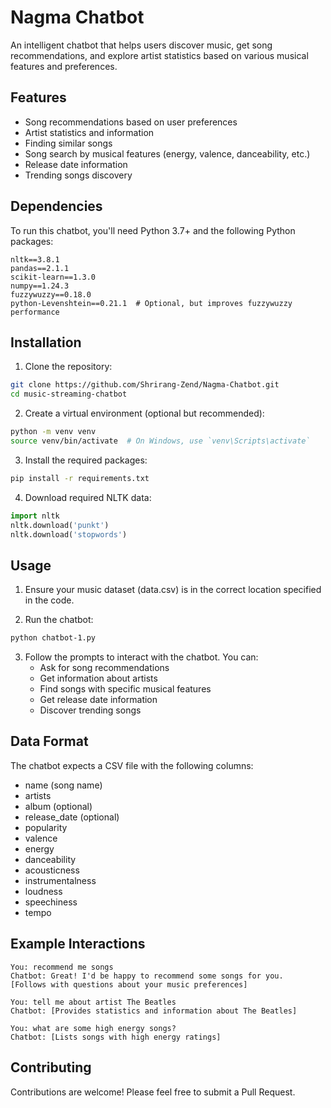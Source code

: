 # Nagma Chatbot

An intelligent chatbot that helps users discover music, get song recommendations, and explore artist statistics based on various musical features and preferences.

## Features

- Song recommendations based on user preferences
- Artist statistics and information
- Finding similar songs
- Song search by musical features (energy, valence, danceability, etc.)
- Release date information
- Trending songs discovery

## Dependencies

To run this chatbot, you'll need Python 3.7+ and the following Python packages:

```
nltk==3.8.1
pandas==2.1.1
scikit-learn==1.3.0
numpy==1.24.3
fuzzywuzzy==0.18.0
python-Levenshtein==0.21.1  # Optional, but improves fuzzywuzzy performance
```

## Installation

1. Clone the repository:
```bash
git clone https://github.com/Shrirang-Zend/Nagma-Chatbot.git
cd music-streaming-chatbot
```

2. Create a virtual environment (optional but recommended):
```bash
python -m venv venv
source venv/bin/activate  # On Windows, use `venv\Scripts\activate`
```

3. Install the required packages:
```bash
pip install -r requirements.txt
```

4. Download required NLTK data:
```python
import nltk
nltk.download('punkt')
nltk.download('stopwords')
```

## Usage

1. Ensure your music dataset (data.csv) is in the correct location specified in the code.

2. Run the chatbot:
```bash
python chatbot-1.py
```

3. Follow the prompts to interact with the chatbot. You can:
   - Ask for song recommendations
   - Get information about artists
   - Find songs with specific musical features
   - Get release date information
   - Discover trending songs

## Data Format

The chatbot expects a CSV file with the following columns:
- name (song name)
- artists
- album (optional)
- release_date (optional)
- popularity
- valence
- energy
- danceability
- acousticness
- instrumentalness
- loudness
- speechiness
- tempo

## Example Interactions

```
You: recommend me songs
Chatbot: Great! I'd be happy to recommend some songs for you.
[Follows with questions about your music preferences]

You: tell me about artist The Beatles
Chatbot: [Provides statistics and information about The Beatles]

You: what are some high energy songs?
Chatbot: [Lists songs with high energy ratings]
```

## Contributing

Contributions are welcome! Please feel free to submit a Pull Request.
